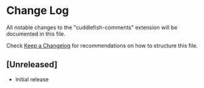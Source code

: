 # Change Log

All notable changes to the "cuddlefish-comments" extension will be documented in this file.

Check [Keep a Changelog](http://keepachangelog.com/) for recommendations on how to structure this file.

## [Unreleased]

- Initial release